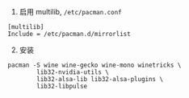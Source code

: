 1. 启用 multilib, `/etc/pacman.conf`
```
[multilib]
Include = /etc/pacman.d/mirrorlist
```

2. 安装
```
pacman -S wine wine-gecko wine-mono winetricks \
        lib32-nvidia-utils \
        lib32-alsa-lib lib32-alsa-plugins \
        lib32-libpulse

```
